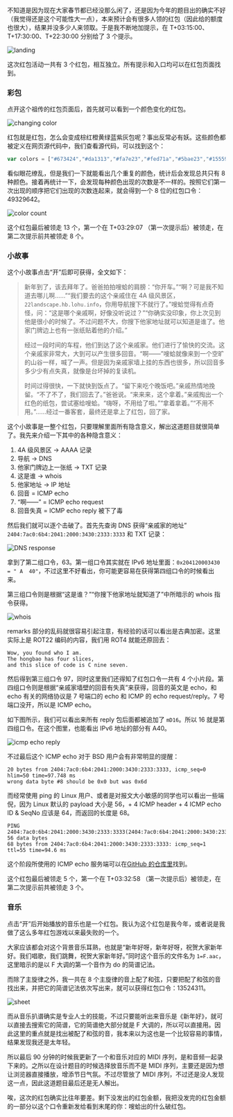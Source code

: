 不知道是因为现在大家春节都已经没那么闲了，还是因为今年的题目出的确实不好（我觉得还是这个可能性大一点），本来预计会有很多人领的红包（因此给的额度也很大），结果并没多少人来领取。于是我不断地加提示，在 T+03:15:00、T+17:30:00、T+22:30:00 分别给了 3 个提示。

![landing](1-landing.png)

这次红包活动一共有 3 个红包，相互独立。所有提示和入口均可以在红包页面找到。

### 彩包

点开这个祖传的红包页面后，首先就可以看到一个颜色变化的红包。

![changing color](2-color.png)

红包就是红包，怎么会变成棕红橙黄绿蓝紫灰包呢？事出反常必有妖。这些颜色都被定义在网页源代码中，我们查看源代码，可以找到这个：

```javascript
var colors = ["#673424","#da1313","#fa7e23","#fed71a","#5bae23","#15559a","#7e1671","#856d72","#673424","#da1313","#fa7e23","#fed71a","#5bae23","#15559a","#7e1671","#856d72","#673424","#da1313","#fa7e23","#5bae23","#15559a","#7e1671","#673424","#da1313","#5bae23","#15559a","#7e1671","#da1313","#5bae23","#15559a","#da1313","#5bae23","#15559a","#da1313","#5bae23","#da1313","#5bae23","#da1313","#5bae23"];
```

看似眼花缭乱，但是我们一下就能看出几个重复的颜色，统计后会发现总共只有 8 种颜色。接着再统计一下，会发现每种颜色出现的次数是不一样的。按照它们第一次出现的顺序把它们出现的次数连起来，就会得到一个 8 位的红包口令：49329642。

![color count](3-color-count.png)

这个红包最后被领走 13 个，第一个在 T+03:29:07 （第一次提示后）被领走，在第二次提示前共被领走 8 个。

### 小故事

这个小故事点击“开”后即可获得，全文如下：

> 新年到了，该去拜年了。爸爸拍拍嗖蛤的肩膀：“你开车。”“啊？可是我不知道去哪儿啊……”“我们要去的这个亲戚住在 4A 级风景区，`22landscape.hb.lohu.info`，你用导航搜下不就行了。”嗖蛤觉得有点奇怪，问：“这是哪个亲戚啊，好像没听说过？”“你确实没印象，你上次见到他是很小的时候了。不过问题不大，你搜下他家地址就可以知道是谁了。他家门牌边上也有一张纸贴着他的介绍。”
>
> 经过一段时间的车程，他们到达了这个亲戚家。他们进行了愉快的交流。这个亲戚家非常大，大到可以产生很多回音。“啊——”嗖蛤就像来到一个空旷的山谷一样，喊了一声。但是因为亲戚家墙上挂的东西也很多，所以回音多多少少有点失真，就像是台坏掉的复读机。
>
> 时间过得很快，一下就快到饭点了。“留下来吃个晚饭吧。”亲戚热情地挽留。“不了不了，我们回去了。”爸爸说。“来来来，这个拿着。”亲戚掏出一个红色的纸包，尝试塞给嗖蛤。“嗨呀，不用给了啦。”“拿着拿着。”“不用不用。”……经过一番客套，最终还是拿上了红包，回了家。

这个小故事是一整个红包，只要理解里面所有隐含意义，解出这道题目就很简单了。我先来介绍一下其中的各种隐含意义：

1. 4A 级风景区 → AAAA 记录
1. 导航 → DNS
1. 他家门牌边上一张纸 → TXT 记录
1. 这是谁 → whois
1. 他家地址 → IP 地址
1. 回音 = ICMP echo
1. “啊——” = ICMP echo request
1. 回音失真 = ICMP echo reply 被下了毒

然后我们就可以逐个击破了。首先先查询 DNS 获得“亲戚家的地址” `2404:7ac0:6b4:2041:2000:3430:2333:3333` 和 TXT 记录：

![DNS response](4-dns.png)

拿到了第二组口令，63。第一组口令其实就在 IPv6 地址里面：`0x204120003430 = " A  40"`，不过这里不好看出，你可能更容易在获得第四组口令的时候看出来。

第三组口令则是根据“这是谁？”“你搜下他家地址就知道了”中所暗示的 whois 指令获得。

![whois](5-whois.png)

remarks 部分的乱码就很容易引起注意，有经验的话可以看出是古典加密。这里实际上是 ROT22 编码的内容，我们用 ROT4 就能还原回去：

```
Wow, you found who I am.
The hongbao has four slices,
and this slice of code is C nine seven.
```

然后得到第三组口令 97，同时这里我们还得知了红包口令一共有 4 个小片段。第四组口令则是根据“亲戚家墙壁的回音有失真”来获得，回音的英文是 echo，和 echo 有关的网络协议是 7 号端口的 echo 和 ICMP 的 echo request/reply。7 号端口没开，所以是 ICMP echo。

如下图所示，我们可以看出来所有 reply 包后面都被追加了 `mD16`。所以 16 就是第四组口令。在这个图里，也能看出 IPv6 地址的部分有 A40。

![icmp echo reply](6-icmp.png)

不过最后这个 ICMP echo 对于 BSD 用户会有非常明显的提醒：

```
20 bytes from 2404:7ac0:6b4:2041:2000:3430:2333:3333, icmp_seq=0 hlim=50 time=97.748 ms
wrong data byte #8 should be 0x0 but was 0x6d
```

而经常使用 ping 的 Linux 用户、或者是对报文大小敏感的同学也可以看出一些端倪，因为 Linux 默认的 payload 大小是 56，+ 4 ICMP header + 4 ICMP echo ID & SeqNo 应该是 64，而返回的长度是 68。


```
PING 2404:7ac0:6b4:2041:2000:3430:2333:3333(2404:7ac0:6b4:2041:2000:3430:2333:3333) 56 data bytes
68 bytes from 2404:7ac0:6b4:2041:2000:3430:2333:3333: icmp_seq=1 ttl=55 time=94.6 ms
```

这个阶段所使用的 ICMP echo 服务端可以在[GitHub 的仓库里](https://github.com/moesoha/red-packet-2022/tree/master/part2/icmp-echo-client)找到。

这个红包最后被领走 5 个，第一个在 T+03:32:58 （第一次提示后）被领走，在第二次提示前共被领走 3 个。

### 音乐

点击“开”后开始播放的音乐也是一个红包。我认为这个红包是我今年，或者说是我做了这么多年红包游戏以来最失败的一个。

大家应该都会对这个背景音乐耳熟，也就是“新年好呀，新年好呀，祝贺大家新年好。我们唱歌，我们跳舞，祝贺大家新年好。”同时这个音乐的文件名为 `1=F.aac`，这里暗示的是以 F 大调的第一个音作为 do 的简谱记法。

而除了主旋律之外，我一共在 8 个主旋律的音上配了和弦，只要把配了和弦的音找出来，并把它的简谱记法依次写出来，就可以获得红包口令：13524311。

![sheet](7-sheet.png)

而从音乐扒谱确实是专业人士的技能，不过只要能听出来音乐是《新年好》，就可以直接去搜索它的简谱，它的简谱绝大部分就是 F 大调的，所以可以直接用。因此这里的重点就是找出被配了和弦的音，我本来以为这也是一个比较容易的事情，结果发现我还是太年轻。

所以最后 90 分钟的时候我更新了一个和音乐对应的 MIDI 序列，是和音频一起录下来的。之所以在设计题目的时候选择放音乐而不是 MIDI 序列，主要还是因为想让浏览器直接播放，增添节日气氛。不过尽管放了 MIDI 序列，不过还是没人发现这一点，因此这道题目最后还是无人解出。

唉，这次的红包确实比往年要差。剩下没发出的红包金额，我把没发完的红包金额的一部分以这个口令重新发给看到末尾的你：嗖蛤出的什么破红包。
